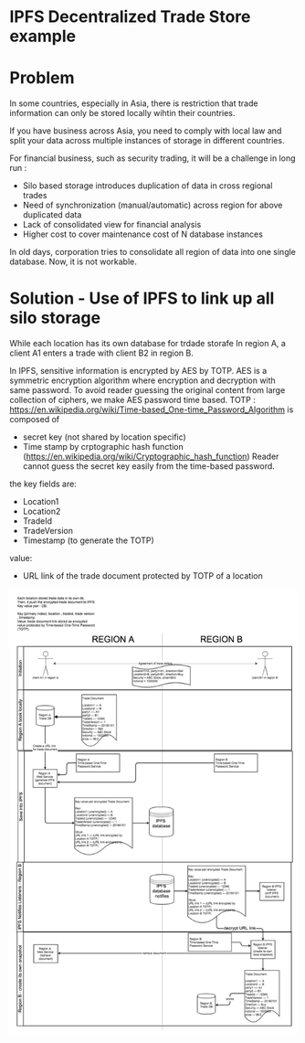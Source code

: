 # IPFS Decentralized Trade Store example

# Problem
In some countries, especially in Asia, there is restriction that trade information can only be stored locally wihtin their countries.

If you have business across Asia, you need to comply with local law and split your data across multiple instances of storage in different countries.

For financial business, such as security trading, it will be a challenge in long run :
- Silo based storage introduces duplication of data in cross regional trades
- Need of synchronization (manual/automatic) across region for above duplicated data
- Lack of consolidated view for financial analysis
- Higher cost to cover maintenance cost of N database instances

In old days, corporation tries to consolidate all region of data into one single database. Now, it is not workable.


# Solution - Use of IPFS to link up all silo storage
While each location has its own database for trdade storafe
In region A, a client A1 enters a trade with client B2 in region B.

In IPFS, sensitive information is encrypted by AES by TOTP.
AES is a symmetric encryption algorithm where encryption and decryption with same password.
To avoid reader guessing the original content from large collection of ciphers, we make AES password time based.
TOTP : https://en.wikipedia.org/wiki/Time-based_One-time_Password_Algorithm
is composed of
- secret key (not shared by location specific)
- Time stamp
by crptographic hash function (https://en.wikipedia.org/wiki/Cryptographic_hash_function)
Reader cannot guess the secret key easily from the time-based password.

the key fields are:
- Location1
- Location2
- TradeId
- TradeVersion
- Timestamp (to generate the TOTP)

value:
- URL link of the trade document protected by TOTP of a location

![IPFS DB workflow supporting 2 locations](./ipfs_DistributedDB.png)

